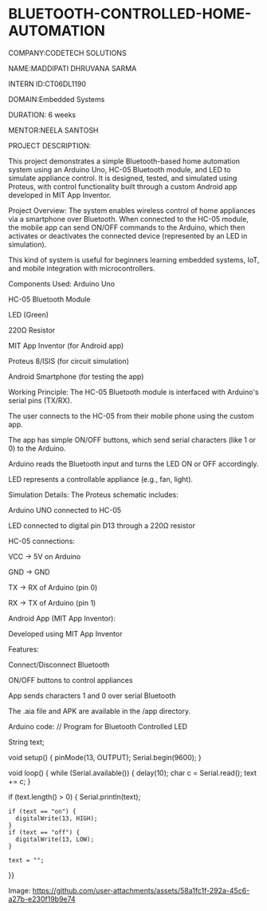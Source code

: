 # BLUETOOTH-CONTROLLED-HOME-AUTOMATION

COMPANY:CODETECH SOLUTIONS

NAME:MADDIPATI DHRUVANA SARMA

INTERN ID:CT06DL1190

DOMAIN:Embedded Systems

DURATION: 6 weeks

MENTOR:NEELA SANTOSH

PROJECT DESCRIPTION:

This project demonstrates a simple Bluetooth-based home automation system using an Arduino Uno, HC-05 Bluetooth module, and LED to simulate appliance control. It is designed, tested, and simulated using Proteus, with control functionality built through a custom Android app developed in MIT App Inventor.

Project Overview:
The system enables wireless control of home appliances via a smartphone over Bluetooth. When connected to the HC-05 module, the mobile app can send ON/OFF commands to the Arduino, which then activates or deactivates the connected device (represented by an LED in simulation).

This kind of system is useful for beginners learning embedded systems, IoT, and mobile integration with microcontrollers.

Components Used:
Arduino Uno

HC-05 Bluetooth Module

LED (Green)

220Ω Resistor

MIT App Inventor (for Android app)

Proteus 8/ISIS (for circuit simulation)

Android Smartphone (for testing the app)

Working Principle:
The HC-05 Bluetooth module is interfaced with Arduino's serial pins (TX/RX).

The user connects to the HC-05 from their mobile phone using the custom app.

The app has simple ON/OFF buttons, which send serial characters (like 1 or 0) to the Arduino.

Arduino reads the Bluetooth input and turns the LED ON or OFF accordingly.

LED represents a controllable appliance (e.g., fan, light).

Simulation Details:
The Proteus schematic includes:

Arduino UNO connected to HC-05

LED connected to digital pin D13 through a 220Ω resistor

HC-05 connections:

VCC → 5V on Arduino

GND → GND

TX → RX of Arduino (pin 0)

RX → TX of Arduino (pin 1)



Android App (MIT App Inventor):

Developed using MIT App Inventor

Features:

Connect/Disconnect Bluetooth

ON/OFF buttons to control appliances

App sends characters 1 and 0 over serial Bluetooth

The .aia file and APK are available in the /app directory.

Arduino code:
// Program for Bluetooth Controlled LED

String text;

void setup() {
  pinMode(13, OUTPUT);
  Serial.begin(9600);
}

void loop() {
  while (Serial.available()) {
    delay(10);
    char c = Serial.read();
    text += c;
  }

  if (text.length() > 0) {
    Serial.println(text);
    
    if (text == "on") {
      digitalWrite(13, HIGH);
    }
    if (text == "off") {
      digitalWrite(13, LOW);
    }

    text = "";
  }}

Image:
https://github.com/user-attachments/assets/58a1fc1f-292a-45c6-a27b-e230f19b9e74
